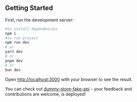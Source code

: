 ## Getting Started

First, run the development server:

```bash
#to install dependencies
npm i
#to run project
npm run dev
# or
yarn dev
# or
pnpm dev
# or
bun dev
```

Open [http://localhost:3000](http://localhost:3000) with your browser to see the result.

You can check out [dummy-store-fake-api](https://dummy-store-fake-api.netlify.app/) - your feedback and contributions are welcome, is deployed!
